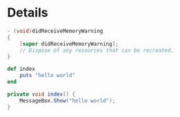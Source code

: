 # Details

```objectivec
- (void)didReceiveMemoryWarning
{
	[super didReceiveMemoryWarning];
	// Dispose of any resources that can be recreated.
}

```

```ruby
def index
	puts "hello world"
end
```

```csharp
private void index() {
	MessageBox.Show("hello world");
}
```
